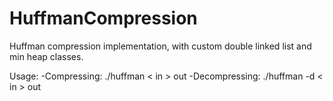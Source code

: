HuffmanCompression
==================

Huffman compression implementation, with custom double linked list and min heap classes.

Usage:
	-Compressing: ./huffman < in > out
	-Decompressing: ./huffman -d < in > out
